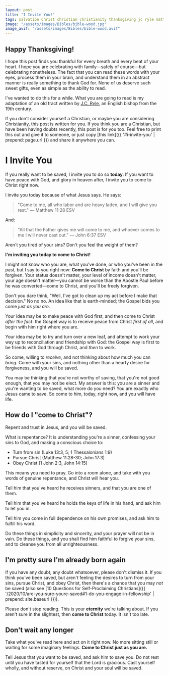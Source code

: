 ```yaml
---
layout: post
title: "I Invite You!"
tags: salvation Christ christian christianity thanksgiving jc ryle matthew john elect election tract Gospel
image: "/assets/images/Bibles/bible-wood.jpg"
image_avif: "/assets/images/Bibles/bible-wood.avif"
---
```


## Happy Thanksgiving!

I hope this post finds you thankful for every breath and every beat of your heart. I hope you are celebrating with family—safely of course—but celebrating nonetheless. The fact that you can read these words with your eyes, process them in your brain, and understand them in an abstract manner is really something to thank God for. None of us deserve such sweet gifts, even as simple as the ability to read.

I've wanted to do this for a while. What you are going to read is my adaptation of an old tract written by <a href="https://en.wikipedia.org/wiki/J._C._Ryle" target="_blank">J.C. Ryle</a>, an English bishop from the 19th century.

If you don't consider yourself a Christian, or maybe you are considering Christianity, this post is written for you. If you think you are a Christian, but have been having doubts recently, this post is for you too. Feel free to print this out and give it to someone, or just copy [this link]({{ '#i-invite-you' | prepend: page.url }}) and share it anywhere you can.

# I Invite You

If you really want to be saved, I invite you to do so **today**. If you want to have peace with God, and glory in heaven after, I invite you to come to Christ right now.

I invite you today because of what Jesus says. He says: 

> "Come to me, all who labor and are heavy laden, and I will give you rest." — Matthew 11:28 ESV

And:

> "All that the Father gives me will come to me, and whoever comes to me I will never cast out." — John 6:37 ESV

Aren't you tired of your sins? Don't you feel the weight of them?

**I'm inviting you today to come to Christ!**

I might not know who you are, what you've done, or who you've been in the past, but I say to you right now: **Come to Christ** by faith and you'll be forgiven. Your status doesn't matter, your level of income doesn't matter, your age doesn't matter—you cannot be worse than the Apostle Paul before he was converted—come to Christ, and you'll be freely forgiven.

Don't you dare think, "Well, I've got to clean up my act before I make that decision." No no no. An idea like that is earth-minded; the Gospel bids you come _just as you are_.

Your idea may be to make peace with God first, and then come to Christ _after the fact_: the Gospel way is to receive peace from Christ _first of all_, and begin with him right where you are.

Your idea may be to try and turn over a new leaf, and attempt to work your way up to reconciliation and friendship with God: the Gospel way is first to be friends with God through Christ, and _then_ to work.

So come, willing to _receive_, and not thinking about how much you can _bring_. Come with your sins, and nothing other than a hearty desire for forgiveness, and you will be saved.

You may be thinking that you're not worthy of saving, that you're not good enough, that you may not be elect. My answer is this: you are a sinner and you're wanting to be saved, what more do you need? You are exactly who Jesus came to save. So come to him, today, right now, and you will have life.

## How do I "come to Christ"?

Repent and trust in Jesus, and you will be saved.

What is repentance? It is understanding you're a sinner, confessing your sins to God, and making a conscious choice to:

- Turn from sin (Luke 13:3, 5; 1 Thessalonians 1:9)
- Pursue Christ (Matthew 11:28-30; John 17:3)
- Obey Christ (1 John 2:3, John 14:15)

This means you need to pray. Go into a room alone, and take with you words of genuine repentance, and Christ will hear you.

Tell him that you've heard he receives sinners, and that you are one of them.

Tell him that you've heard he holds the keys of life in his hand, and ask him to let you in.

Tell him you come in full dependence on his own promises, and ask him to fulfill his word.

Do these things in simplicity and sincerity, and your prayer will not be in vain. Do these things, and you shall find him faithful to forgive your sins, and to cleanse you from all unrighteousness.

## I'm pretty sure I'm already born again

If you have any doubt, any doubt whatsoever, please don't dismiss it. If you think you've been saved, but aren't feeling the desires to turn from your sins, pursue Christ, and obey Christ, then there's a chance that you may _not_ be saved (also see [10 Questions for Self-Proclaiming Christians]({{ '/2020/10/are-you-sure-youre-saved#1-do-you-engage-in-fellowship' | prepend: site.baseurl }})).

Please don't stop reading. This is your **eternity** we're talking about. If you aren't sure in the slightest, then **come to Christ** today. It isn't too late.

## Don't wait any longer

Take what you've read here and act on it right now. No more sitting still or waiting for some imaginary feelings. **Come to Christ just as you are.**

Tell Jesus that you want to be saved, and ask him to save you. Do not rest until you have tasted for yourself that the Lord is gracious. Cast yourself wholly, and without reserve, on Christ and your soul will be saved.